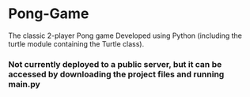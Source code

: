 # Pong-Game
The classic 2-player Pong game
Developed using Python (including the turtle module containing the Turtle class).
### Not currently deployed to a public server, but it can be accessed by downloading the project files and running main.py
